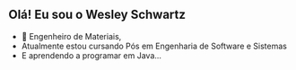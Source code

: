 ## Olá! Eu sou o Wesley Schwartz


- 🌱 Engenheiro de Materiais,
- Atualmente estou cursando Pós em Engenharia de Software e Sistemas
- E aprendendo a programar em Java...


